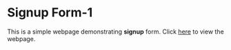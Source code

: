 # Signup Form-1
This is a simple webpage demonstrating **signup** form. Click [here](https://codepen.io/shashiirk/full/JjGVWVo) to view the webpage.
